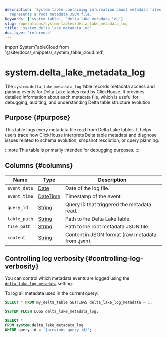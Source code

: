 ```yaml
---
description: 'System table containing information about metadata files read from Delta Lake tables. Each entry
  represents a root metadata JSON file.'
keywords: ['system table', 'delta_lake_metadata_log']
slug: /operations/system-tables/delta_lake_metadata_log
title: 'system.delta_lake_metadata_log'
doc_type: 'reference'
---
```


import SystemTableCloud from '@site/docs/_snippets/_system_table_cloud.md';

# system.delta_lake_metadata_log

The `system.delta_lake_metadata_log` table records metadata access and parsing events for Delta Lake tables read by ClickHouse. It provides detailed information about each metadata file, which is useful for debugging, auditing, and understanding Delta table structure evolution.

## Purpose {#purpose}

This table logs every metadata file read from Delta Lake tables. It helps users trace how ClickHouse interprets Delta table metadata and diagnose issues related to schema evolution, snapshot resolution, or query planning.

:::note
This table is primarily intended for debugging purposes.
:::

## Columns {#columns}
| Name           | Type      | Description                                                                                   |
|----------------|-----------|----------------------------------------------------------------------------------------------|
| `event_date`   | [Date](../../sql-reference/data-types/date.md)      | Date of the log file.                                                                       |
| `event_time`   | [DateTime](../../sql-reference/data-types/datetime.md)  | Timestamp of the event.                                                                      |
| `query_id`     | [String](../../sql-reference/data-types/string.md)    | Query ID that triggered the metadata read.                                                   |
| `table_path`   | [String](../../sql-reference/data-types/string.md)    | Path to the Delta Lake table.                                                                |
| `file_path`    | [String](../../sql-reference/data-types/string.md)    | Path to the root metadata JSON file.             |
| `content`      | [String](../../sql-reference/data-types/string.md)    | Content in JSON format (raw metadata from .json).       |

<SystemTableCloud/>

## Controlling log verbosity {#controlling-log-verbosity}

You can control which metadata events are logged using the [`delta_lake_log_metadata`](../../operations/settings/settings.md#delta_lake_log_metadata) setting.

To log all metadata used in the current query:

```sql
SELECT * FROM my_delta_table SETTINGS delta_lake_log_metadata = 1;

SYSTEM FLUSH LOGS delta_lake_metadata_log;

SELECT *
FROM system.delta_lake_metadata_log
WHERE query_id = '{previous_query_id}';
```
